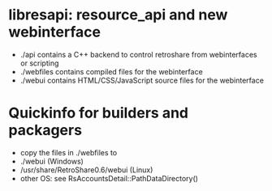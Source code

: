 libresapi: resource_api and new webinterface
============================================

* ./api contains a C++ backend to control retroshare from webinterfaces or scripting
* ./webfiles contains compiled files for the webinterface
* ./webui contains HTML/CSS/JavaScript source files for the webinterface

Quickinfo for builders and packagers
====================================

* copy the files in ./webfiles to
* ./webui (Windows)
* /usr/share/RetroShare0.6/webui (Linux)
* other OS: see RsAccountsDetail::PathDataDirectory()